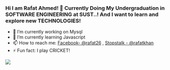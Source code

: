 ### Hi I am Rafat Ahmed! 👋 Currently Doing My Undergraduation in SOFTWARE ENGINEERING at SUST..! And I want to learn and explore new TECHNOLOGIES!


- 🔭 I’m currently working on Mysql
- 🌱 I’m currently learning Javascript
- 📫 How to reach me: [Facebook- @rafat26](https://www.facebook.com/rafat26/) , [Stopstalk - @rafatkhan](https://www.stopstalk.com/user/profile/rafatkhan)
- ⚡ Fun fact: I play CRICKET! 

<img src="https://github-readme-stats.vercel.app/api?username=rafatahmd&&show_icons=true&title_color=ffffff&icon_color=bb2acf&text_color=daf7dc&bg_color=151515">
